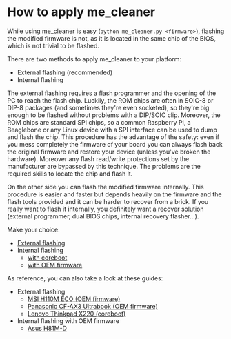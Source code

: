 # How to apply me_cleaner

While using me_cleaner is easy (`python me_cleaner.py <firmware>`), flashing the modified firmware is not, as it is located in the same chip of the BIOS, which is not trivial to be flashed.

There are two methods to apply me_cleaner to your platform:
 * External flashing (recommended)
 * Internal flashing

The external flashing requires a flash programmer and the opening of the PC to reach the flash chip. Luckily, the ROM chips are often in SOIC-8 or DIP-8 packages (and sometimes they're even socketed), so they're big enough to be flashed without problems with a DIP/SOIC clip. Moreover, the ROM chips are standard SPI chips, so a common Raspberry Pi, a Beaglebone or any Linux device with a SPI interface can be used to dump and flash the chip. This procedure has the advantage of the safety: even if you mess completely the firmware of your board you can always flash back the original firmware and restore your device (unless you've broken the hardware). Moreover any flash read/write protections set by the manufacturer are bypassed by this technique. The problems are the required skills to locate the chip and flash it.

On the other side you can flash the modified firmware internally. This procedure is easier and faster but depends heavily on the firmware and the flash tools provided and it can be harder to recover from a brick. If you really want to flash it internally, you definitely want a recover solution (external programmer, dual BIOS chips, internal recovery flasher...). 

Make your choice:
 * [External flashing](https://github.com/corna/me_cleaner/wiki/External-flashing)
 * Internal flashing
   * [with coreboot](https://github.com/corna/me_cleaner/wiki/Internal-flashing-with-coreboot)
   * [with OEM firmware](https://github.com/corna/me_cleaner/wiki/Internal-flashing-with-OEM-firmware)

As reference, you can also take a look at these guides:
 * External flashing
   * [MSI H110M ECO (OEM firmware)](https://github.com/corna/me_cleaner/wiki/me_cleaner-on-a-MSI-H110M-ECO)
   * [Panasonic CF-AX3 Ultrabook (OEM firmware)](https://wiki.gentoo.org/wiki/Sakaki%27s_EFI_Install_Guide/Disabling_the_Intel_Management_Engine)
   * [Lenovo Thinkpad X220 (coreboot)](https://hardenedlinux.github.io/firmware/2016/11/17/neutralize_ME_firmware_on_sandybridge_and_ivybridge.html)
 * Internal flashing with OEM firmware
   * [Asus H81M-D](https://github.com/corna/me_cleaner/issues/62)
